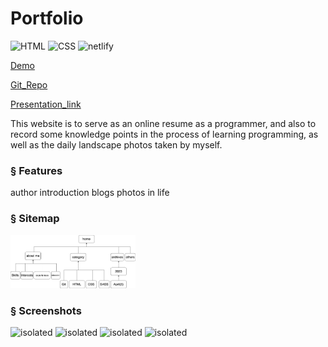 # Portfolio 
![HTML](https://img.shields.io/badge/html-%2320232a.svg?style=for-the-badge&logo=html&logoColor=%2361DAFB)
![CSS](https://img.shields.io/badge/css-%2320232a.svg?style=for-the-badge&logo=css&logoColor=green)
![netlify](https://img.shields.io/badge/netlify-%2320232a.svg?style=for-the-badge&logo=netlify&logoColor=green)


[Demo](https://meek-stardust-f1f3d2.netlify.app/)

[Git_Repo](https://github.com/elle-n-lu/portfolio)

[Presentation_link](https://youtu.be/qiSlGyDdYSE)

This website is to serve as an online resume as a programmer, and also to record some knowledge points in the process of learning programming, as well as the daily landscape photos taken by myself.


### § Features
author introduction
blogs
photos in life

### § Sitemap
<img src="./docs/sitemap.png" alt="isolated" width="200"/>

### § Screenshots
<img src="https://cv-pdf-4d.s3.ap-southeast-2.amazonaws.com/Screenshot+5.png" alt="isolated" width="250"/>
<img src="https://cv-pdf-4d.s3.ap-southeast-2.amazonaws.com/Screenshot+1.png" alt="isolated" width="250"/>
<img src="https://cv-pdf-4d.s3.ap-southeast-2.amazonaws.com/Screenshot+2.png" alt="isolated" width="250"/>
<img src="https://cv-pdf-4d.s3.ap-southeast-2.amazonaws.com/Screenshot+3.png" alt="isolated" width="250"/>

